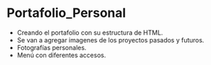 # Portafolio_Personal
 - Creando el portafolio con su estructura de HTML. 
 - Se van a agregar imagenes de los proyectos pasados y futuros. 
 - Fotografías personales. 
 - Menú con diferentes accesos.

